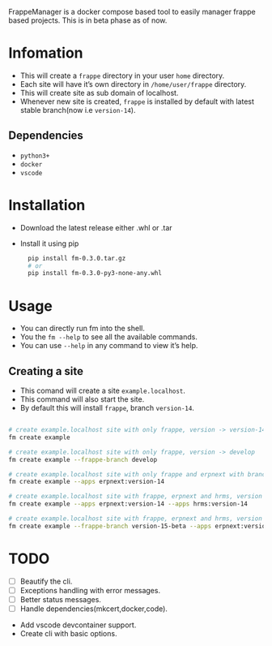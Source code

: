FrappeManager is a docker compose based tool to easily manager frappe based projects. This is in beta phase as of now.


# Infomation

-   This will create a `frappe` directory in your user `home` directory.
-   Each site will have it&rsquo;s own directory in `/home/user/frappe` directory.
-   This will create site as sub domain of localhost.
-   Whenever new site is created, `frappe` is installed by default with latest stable branch(now i.e `version-14`).


## Dependencies

-   `python3+`
-   `docker`
-   `vscode`


# Installation

-   Download the latest release either .whl or .tar
-   Install it using pip
    
    ```bash
      pip install fm-0.3.0.tar.gz
      # or
      pip install fm-0.3.0-py3-none-any.whl
    ```


# Usage

-   You can directly run fm into the shell.
-   You the `fm --help` to see all the available commands.
-   You can use `--help` in any command to view it&rsquo;s help.


## Creating a site

-   This comand will create a site `example.localhost`.
-   This command will also start the site.
-   By default this will install `frappe`, branch `version-14`.

```bash

# create example.localhost site with only frappe, version -> version-14
fm create example

# create example.localhost site with only frappe, version -> develop
fm create example --frappe-branch develop

# create example.localhost site with only frappe and erpnext with branch version-14
fm create example --apps erpnext:version-14

# create example.localhost site with frappe, erpnext and hrms, version -> version-14
fm create example --apps erpnext:version-14 --apps hrms:version-14

# create example.localhost site with frappe, erpnext and hrms, version -> version-15-beta
fm create example --frappe-branch version-15-beta --apps erpnext:version-15-beta --apps hrms:version-15-beta
```


# TODO

-   [ ] Beautify the cli.
-   [ ] Exceptions handling with error messages.
-   [ ] Better status messages.
-   [ ] Handle dependencies(mkcert,docker,code).
-   Add vscode devcontainer support.
-   Create cli with basic options.
